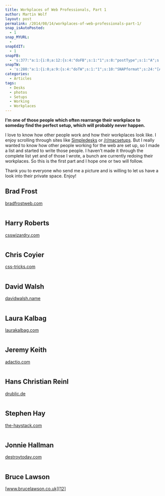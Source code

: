 ```yaml
---
title: Workplaces of Web Professionals, Part 1
author: Martin Wolf
layout: post
permalink: /2014/08/14/workplaces-of-web-professionals-part-1/
snap_isAutoPosted:
  - 1
snap_MYURL:
  - 
snapEdIT:
  - 1
snapFB:
  - 's:377:"a:1:{i:0;a:12:{s:4:"doFB";s:1:"1";s:8:"postType";s:1:"A";s:10:"AttachPost";s:1:"2";s:10:"SNAPformat";s:35:"New post on MartinWolf.org: %TITLE%";s:9:"isAutoImg";s:1:"A";s:8:"imgToUse";s:0:"";s:9:"isAutoURL";s:1:"A";s:8:"urlToUse";s:0:"";s:11:"isPrePosted";s:1:"1";s:8:"isPosted";s:1:"1";s:4:"pgID";s:31:"711305895599362_749432385120046";s:5:"pDate";s:19:"2014-08-14 10:21:26";}}";'
snapTW:
  - 's:280:"a:1:{i:0;a:9:{s:4:"doTW";s:1:"1";s:10:"SNAPformat";s:24:"[Article] %TITLE%: %URL%";s:8:"attchImg";s:1:"0";s:9:"isAutoImg";s:1:"A";s:8:"imgToUse";s:0:"";s:11:"isPrePosted";s:1:"1";s:8:"isPosted";s:1:"1";s:4:"pgID";s:18:"499863361870630912";s:5:"pDate";s:19:"2014-08-14 10:21:27";}}";'
categories:
  - Articles
tags:
  - Desks
  - photos
  - Setups
  - Working
  - Workplaces
---
```

**I&#8217;m one of those people which often rearrange their workplace to someday find the perfect setup, which will probably never happen.**

I love to know how other people work and how their workplaces look like. I enjoy scrolling through sites like [Simpledesks][1] or [/r/macsetups][2]. But I really wanted to know how other people working for the web are set up, so I made a list and started to write those people. I haven&#8217;t made it through the complete list yet and of those I wrote, a bunch are currently redoing their workplaces. So this is the first part and I hope one or two will follow.

Thank you to everyone who send me a picture and is willing to let us have a look into their private space. Enjoy!

## Brad Frost

[bradfrostweb.com][3]&nbsp;

<img class="alignnone size-full wp-image-2871" srcset="http://martinwolf.org/wp-content/uploads/2014/08/brad-frost-710x374.jpg 710w, http://martinwolf.org/wp-content/uploads/2014/08/brad-frost-1420x749.jpg 1420w, http://martinwolf.org/wp-content/uploads/2014/08/brad-frost-360x190.jpg 360w, http://martinwolf.org/wp-content/uploads/2014/08/brad-frost-720x380.jpg 720w, http://martinwolf.org/wp-content/uploads/2014/08/brad-frost-280x147.jpg 280w, http://martinwolf.org/wp-content/uploads/2014/08/brad-frost-560x295.jpg 560w" sizes="(max-width: 640px) calc(100vw - 4rem), (max-width: 900px) calc(((100vw - 2rem) * 0.666) - 2rem), 710px" /> 

<!--more-->

## Harry Roberts

[csswizardry.com][4]&nbsp;

<img class="alignnone size-full wp-image-2876" srcset="http://martinwolf.org/wp-content/uploads/2014/08/harry-roberts-710x532.jpeg 710w, http://martinwolf.org/wp-content/uploads/2014/08/harry-roberts-1420x1065.jpeg 1420w, http://martinwolf.org/wp-content/uploads/2014/08/harry-roberts-360x270.jpeg 360w, http://martinwolf.org/wp-content/uploads/2014/08/harry-roberts-720x540.jpeg 720w, http://martinwolf.org/wp-content/uploads/2014/08/harry-roberts-280x210.jpeg 280w, http://martinwolf.org/wp-content/uploads/2014/08/harry-roberts-560x420.jpeg 560w" sizes="(max-width: 640px) calc(100vw - 4rem), (max-width: 900px) calc(((100vw - 2rem) * 0.666) - 2rem), 710px" /> 

## Chris Coyier

[css-tricks.com][5]&nbsp;

<img class="alignnone size-full wp-image-2873" srcset="http://martinwolf.org/wp-content/uploads/2014/08/chris-coyier-710x473.jpg 710w, http://martinwolf.org/wp-content/uploads/2014/08/chris-coyier-1420x946.jpg 1420w, http://martinwolf.org/wp-content/uploads/2014/08/chris-coyier-360x240.jpg 360w, http://martinwolf.org/wp-content/uploads/2014/08/chris-coyier-720x480.jpg 720w, http://martinwolf.org/wp-content/uploads/2014/08/chris-coyier-280x186.jpg 280w, http://martinwolf.org/wp-content/uploads/2014/08/chris-coyier-560x373.jpg 560w" sizes="(max-width: 640px) calc(100vw - 4rem), (max-width: 900px) calc(((100vw - 2rem) * 0.666) - 2rem), 710px" /> 

## David Walsh

[davidwalsh.name][6]&nbsp;

<img class="alignnone size-full wp-image-2874" srcset="http://martinwolf.org/wp-content/uploads/2014/08/david-walsh-710x307.jpeg 710w, http://martinwolf.org/wp-content/uploads/2014/08/david-walsh-1420x614.jpeg 1420w, http://martinwolf.org/wp-content/uploads/2014/08/david-walsh-360x155.jpeg 360w, http://martinwolf.org/wp-content/uploads/2014/08/david-walsh-720x311.jpeg 720w, http://martinwolf.org/wp-content/uploads/2014/08/david-walsh-280x121.jpeg 280w, http://martinwolf.org/wp-content/uploads/2014/08/david-walsh-560x242.jpeg 560w" sizes="(max-width: 640px) calc(100vw - 4rem), (max-width: 900px) calc(((100vw - 2rem) * 0.666) - 2rem), 710px" /> 

## Laura Kalbag

[laurakalbag.com][7]&nbsp;

<img class="alignnone size-full wp-image-2879" srcset="http://martinwolf.org/wp-content/uploads/2014/08/laura-kalbag-710x467.jpg 710w, http://martinwolf.org/wp-content/uploads/2014/08/laura-kalbag.jpg 1420w, http://martinwolf.org/wp-content/uploads/2014/08/laura-kalbag-360x237.jpg 360w, http://martinwolf.org/wp-content/uploads/2014/08/laura-kalbag-720x474.jpg 720w, http://martinwolf.org/wp-content/uploads/2014/08/laura-kalbag-280x184.jpg 280w, http://martinwolf.org/wp-content/uploads/2014/08/laura-kalbag-560x368.jpg 560w" sizes="(max-width: 640px) calc(100vw - 4rem), (max-width: 900px) calc(((100vw - 2rem) * 0.666) - 2rem), 710px" /> 

## Jeremy Keith

[adactio.com][8]&nbsp;

<img class="alignnone size-full wp-image-2877" srcset="http://martinwolf.org/wp-content/uploads/2014/08/jeremy-keith-710x532.jpeg 710w, http://martinwolf.org/wp-content/uploads/2014/08/jeremy-keith.jpeg 1420w, http://martinwolf.org/wp-content/uploads/2014/08/jeremy-keith-360x270.jpeg 360w, http://martinwolf.org/wp-content/uploads/2014/08/jeremy-keith-720x540.jpeg 720w, http://martinwolf.org/wp-content/uploads/2014/08/jeremy-keith-280x210.jpeg 280w, http://martinwolf.org/wp-content/uploads/2014/08/jeremy-keith-560x420.jpeg 560w" sizes="(max-width: 640px) calc(100vw - 4rem), (max-width: 900px) calc(((100vw - 2rem) * 0.666) - 2rem), 710px" /> 

## Hans Christian Reinl

[drublic.de][9]&nbsp;

<img class="alignnone size-full wp-image-2875" srcset="http://martinwolf.org/wp-content/uploads/2014/08/hans-christian-reinl-710x399.jpg 710w, http://martinwolf.org/wp-content/uploads/2014/08/hans-christian-reinl-1420x798.jpg 1420w, http://martinwolf.org/wp-content/uploads/2014/08/hans-christian-reinl-360x202.jpg 360w, http://martinwolf.org/wp-content/uploads/2014/08/hans-christian-reinl-720x404.jpg 720w, http://martinwolf.org/wp-content/uploads/2014/08/hans-christian-reinl-280x157.jpg 280w, http://martinwolf.org/wp-content/uploads/2014/08/hans-christian-reinl-560x314.jpg 560w" sizes="(max-width: 640px) calc(100vw - 4rem), (max-width: 900px) calc(((100vw - 2rem) * 0.666) - 2rem), 710px" /> 

## Stephen Hay

[the-haystack.com][10]&nbsp;

<img class="alignnone size-full wp-image-2880" srcset="http://martinwolf.org/wp-content/uploads/2014/08/stephen-hay-710x532.jpg 710w, http://martinwolf.org/wp-content/uploads/2014/08/stephen-hay.jpg 1420w, http://martinwolf.org/wp-content/uploads/2014/08/stephen-hay-360x270.jpg 360w, http://martinwolf.org/wp-content/uploads/2014/08/stephen-hay-720x540.jpg 720w, http://martinwolf.org/wp-content/uploads/2014/08/stephen-hay-280x210.jpg 280w, http://martinwolf.org/wp-content/uploads/2014/08/stephen-hay-560x420.jpg 560w" sizes="(max-width: 640px) calc(100vw - 4rem), (max-width: 900px) calc(((100vw - 2rem) * 0.666) - 2rem), 710px" /> 

## Jonnie Hallman

[destroytoday.com][11]&nbsp;

<img class="alignnone size-full wp-image-2878" srcset="http://martinwolf.org/wp-content/uploads/2014/08/jonnie-hallman-710x441.jpg 710w, http://martinwolf.org/wp-content/uploads/2014/08/jonnie-hallman-1420x883.jpg 1420w, http://martinwolf.org/wp-content/uploads/2014/08/jonnie-hallman-360x224.jpg 360w, http://martinwolf.org/wp-content/uploads/2014/08/jonnie-hallman-720x448.jpg 720w, http://martinwolf.org/wp-content/uploads/2014/08/jonnie-hallman-280x174.jpg 280w, http://martinwolf.org/wp-content/uploads/2014/08/jonnie-hallman-560x348.jpg 560w" sizes="(max-width: 640px) calc(100vw - 4rem), (max-width: 900px) calc(((100vw - 2rem) * 0.666) - 2rem), 710px" /> 

## Bruce Lawson

[www.brucelawson.co.uk][12]&nbsp;

<img class="alignnone size-full wp-image-2872" srcset="http://martinwolf.org/wp-content/uploads/2014/08/bruce-lawson-710x532.jpg 710w, http://martinwolf.org/wp-content/uploads/2014/08/bruce-lawson-1420x1065.jpg 1420w, http://martinwolf.org/wp-content/uploads/2014/08/bruce-lawson-360x270.jpg 360w, http://martinwolf.org/wp-content/uploads/2014/08/bruce-lawson-720x540.jpg 720w, http://martinwolf.org/wp-content/uploads/2014/08/bruce-lawson-280x210.jpg 280w, http://martinwolf.org/wp-content/uploads/2014/08/bruce-lawson-560x420.jpg 560w" sizes="(max-width: 640px) calc(100vw - 4rem), (max-width: 900px) calc(((100vw - 2rem) * 0.666) - 2rem), 710px" />

 [1]: http://simpledesks.net
 [2]: http://reddit.com/r/macsetups
 [3]: http://bradfrostweb.com/
 [4]: http://csswizardry.com
 [5]: http://css-tricks.com
 [6]: http://davidwalsh.name
 [7]: http://laurakalbag.com/
 [8]: http://adactio.com/
 [9]: http://drublic.de/
 [10]: http://www.the-haystack.com/
 [11]: http://destroytoday.com/
 [12]: http://www.brucelawson.co.uk/